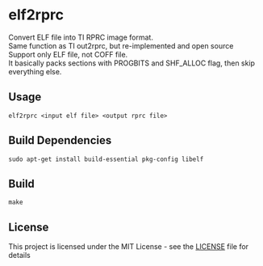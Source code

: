 # elf2rprc

Convert ELF file into TI RPRC image format.  
Same function as TI out2rprc, but re-implemented and open source  
Support only ELF file, not COFF file.  
It basically packs sections with PROGBITS and SHF_ALLOC flag, then skip everything else.

## Usage

```
elf2rprc <input elf file> <output rprc file>
```

## Build Dependencies

```
sudo apt-get install build-essential pkg-config libelf
```

## Build

```
make
```

## License

This project is licensed under the MIT License - see the [LICENSE](LICENSE) file for details
